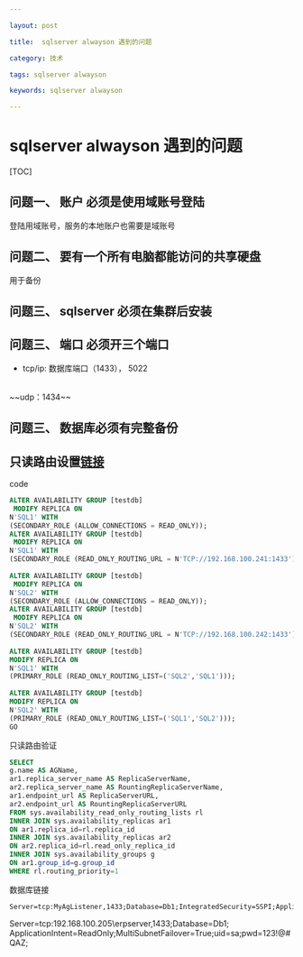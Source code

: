```yaml
---

layout: post

title:  sqlserver alwayson 遇到的问题

category: 技术

tags: sqlserver alwayson

keywords: sqlserver alwayson

---
```




# sqlserver alwayson 遇到的问题


[TOC]


## 问题一、 账户 必须是使用域账号登陆
登陆用域账号，服务的本地账户也需要是域账号

## 问题二、 要有一个所有电脑都能访问的共享硬盘
用于备份

## 问题三、 sqlserver 必须在集群后安装

## 问题三、 端口 必须开三个端口
* tcp/ip: 数据库端口（1433）， 5022
<br>
~~udp：1434~~

## 问题三、 数据库必须有完整备份


## 只读路由设置[链接](https://technet.microsoft.com/zh-cn/library/hh710054.aspx#Prerequisites)

code

``` sql
ALTER AVAILABILITY GROUP [testdb]  
 MODIFY REPLICA ON  
N'SQL1' WITH   
(SECONDARY_ROLE (ALLOW_CONNECTIONS = READ_ONLY));  
ALTER AVAILABILITY GROUP [testdb]  
 MODIFY REPLICA ON  
N'SQL1' WITH   
(SECONDARY_ROLE (READ_ONLY_ROUTING_URL = N'TCP://192.168.100.241:1433'));  
  
ALTER AVAILABILITY GROUP [testdb]  
 MODIFY REPLICA ON  
N'SQL2' WITH   
(SECONDARY_ROLE (ALLOW_CONNECTIONS = READ_ONLY));  
ALTER AVAILABILITY GROUP [testdb]  
 MODIFY REPLICA ON  
N'SQL2' WITH   
(SECONDARY_ROLE (READ_ONLY_ROUTING_URL = N'TCP://192.168.100.242:1433'));  
  
ALTER AVAILABILITY GROUP [testdb]   
MODIFY REPLICA ON  
N'SQL1' WITH   
(PRIMARY_ROLE (READ_ONLY_ROUTING_LIST=('SQL2','SQL1')));  
  
ALTER AVAILABILITY GROUP [testdb]   
MODIFY REPLICA ON  
N'SQL2' WITH   
(PRIMARY_ROLE (READ_ONLY_ROUTING_LIST=('SQL1','SQL2')));  
GO
```
只读路由验证

``` sql
SELECT
g.name AS AGName,
ar1.replica_server_name AS ReplicaServerName,
ar2.replica_server_name AS RountingReplicaServerName,
ar1.endpoint_url AS ReplicaServerURL,
ar2.endpoint_url AS RountingReplicaServerURL
FROM sys.availability_read_only_routing_lists rl
INNER JOIN sys.availability_replicas ar1 
ON ar1.replica_id=rl.replica_id
INNER JOIN sys.availability_replicas ar2 
ON ar2.replica_id=rl.read_only_replica_id
INNER JOIN sys.availability_groups g 
ON ar1.group_id=g.group_id
WHERE rl.routing_priority=1
```

数据库链接

```
Server=tcp:MyAgListener,1433;Database=Db1;IntegratedSecurity=SSPI;ApplicationIntent=ReadOnly;MultiSubnetFailover=True  
```

Server=tcp:192.168.100.205\erpserver,1433;Database=Db1; ApplicationIntent=ReadOnly;MultiSubnetFailover=True;uid=sa;pwd=123!@#QAZ;  
